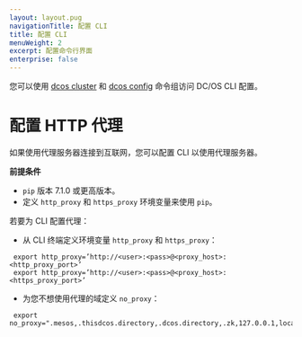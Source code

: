 ```yaml
---
layout: layout.pug
navigationTitle: 配置 CLI
title: 配置 CLI
menuWeight: 2
excerpt: 配置命令行界面
enterprise: false
---
```



您可以使用 [dcos cluster](/cn/1.11/cli/command-reference/dcos-cluster/) 和 [dcos config](/cn/1.11/cli/command-reference/dcos-config/) 命令组访问 DC/OS CLI 配置。


# 配置 HTTP 代理

如果使用代理服务器连接到互联网，您可以配置 CLI 以使用代理服务器。

**前提条件**

* `pip` 版本 7.1.0 或更高版本。
* 定义 `http_proxy` 和 `https_proxy` 环境变量来使用 `pip`。

若要为 CLI 配置代理：

* 从 CLI 终端定义环境变量 `http_proxy` 和 `https_proxy`：
```
 export http_proxy=’http://<user>:<pass>@<proxy_host>:<http_proxy_port>’
 export http_proxy=’http://<user>:<pass>@<proxy_host>:<https_proxy_port>’
```

* 为您不想使用代理的域定义 `no_proxy`：
```
 export no_proxy=".mesos,.thisdcos.directory,.dcos.directory,.zk,127.0.0.1,localhost,foo.bar.com,.baz.com”
```